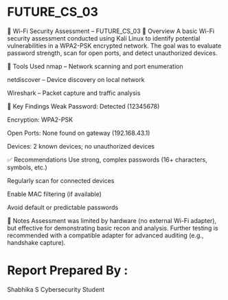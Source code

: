 # FUTURE_CS_03
🔐 Wi-Fi Security Assessment – FUTURE_CS_03
📌 Overview
A basic Wi-Fi security assessment conducted using Kali Linux to identify potential vulnerabilities in a WPA2-PSK encrypted network. The goal was to evaluate password strength, scan for open ports, and detect unauthorized devices.

🧪 Tools Used
nmap – Network scanning and port enumeration

netdiscover – Device discovery on local network

Wireshark – Packet capture and traffic analysis

🧾 Key Findings
Weak Password: Detected (12345678)

Encryption: WPA2-PSK

Open Ports: None found on gateway (192.168.43.1)

Devices: 2 known devices; no unauthorized devices

✅ Recommendations
Use strong, complex passwords (16+ characters, symbols, etc.)

Regularly scan for connected devices

Enable MAC filtering (if available)

Avoid default or predictable passwords

📍 Notes
Assessment was limited by hardware (no external Wi-Fi adapter), but effective for demonstrating basic recon and analysis. Further testing is recommended with a compatible adapter for advanced auditing (e.g., handshake capture).

# Report Prepared By : 
   Shabhika S
   Cybersecurity Student

